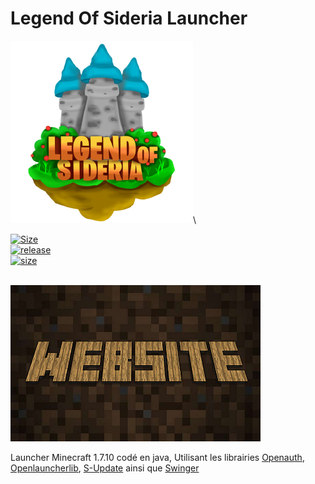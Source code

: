 # Legend Of Sideria Launcher
[![logo](https://github.com/Ezzud/los-launcher/blob/main/img/los.png?raw=true)]()\

[![Size](https://img.shields.io/github/last-commit/Ezzud/los-launcher)]()\
[![release](https://img.shields.io/github/downloads/Ezzud/los-launcher/total)]()\
[![size](https://img.shields.io/github/repo-size/Ezzud/los-launcher)]()\
<br>


<a href="https://legendofsideria.fr" target="_blank">![Inviter le bot](https://github.com/Ezzud/los-launcher/blob/main/img/websitepic.png?raw=true)</a>

<p>Launcher Minecraft 1.7.10 codé en java, Utilisant les librairies <a href="https://github.com/Litarvan/OpenAuth" target="_blank">Openauth</a>, <a href="https://github.com/Litarvan/OpenLauncherLib" target="_blank">Openlauncherlib</a>, <a href="https://github.com/Litarvan/S-Update" target="_blank">S-Update</a> ainsi que <a href="https://github.com/Litarvan/Swinger" target="_blank">Swinger</a></p>
